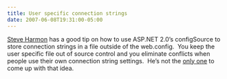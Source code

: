 ```yaml
---
title: User specific connection strings
date: 2007-06-08T19:31:00-05:00
---
```

[Steve Harmon](http://stevenharman.net/blog/archive/2007/06/07/tip-put-connection-strings-in-their-own-configuration-file.aspx) has a good tip on how to use ASP.NET 2.0&#8217;s configSource to store connection strings in a file outside of the web.config.  You keep the user specific file out of source control and you eliminate conflicts when people use their own connection string settings.  He&#8217;s not the [only one](http://codeclimber.net.nz/archive/2007/04/23/Managing-application-configurations-in-development-teams.aspx) to come up with that idea.

